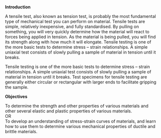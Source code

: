**Introduction**

A tensile test, also known as tension test, is probably the most fundamental type of mechanical test you can perform on material. Tensile tests are simple, relatively inexpensive, and fully standardised. By pulling on something, you will very quickly determine how the material will react to forces being applied in tension. As the material is being pulled, you will find its strength along with how much it will elongate. Tensile testing is one of the more basic tests to determine stress – strain relationships. A simple uniaxial test consists of slowly pulling a sample of material in tension until it breaks.

Tensile testing is one of the more basic tests to determine stress – strain relationships. A simple uniaxial test consists of slowly pulling a sample of material in tension until it breaks. Test specimens for tensile testing are generally either circular or rectangular with larger ends to facilitate gripping the sample. 

**Objectives**

To determine the strength and other properties of various materials and other several elastic and plastic properties of various materials.
<br>
OR
<br>
To develop an understanding of stress-strain curves of materials, and learn how to use them to determine various mechanical properties of ductile and brittle materials. 
 

